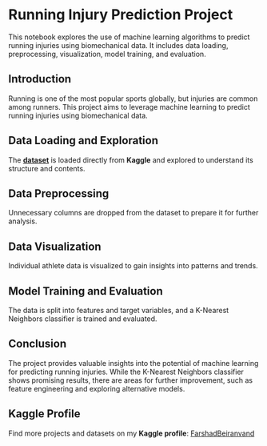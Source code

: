 # Running Injury Prediction Project

This notebook explores the use of machine learning algorithms to predict running injuries using biomechanical data. It includes data loading, preprocessing, visualization, model training, and evaluation.

## Introduction

Running is one of the most popular sports globally, but injuries are common among runners. This project aims to leverage machine learning to predict running injuries using biomechanical data.

## Data Loading and Exploration

The [**dataset**](https://www.kaggle.com/datasets/shashwatwork/injury-prediction-for-competitive-runners) is loaded directly from **Kaggle** and explored to understand its structure and contents.

## Data Preprocessing

Unnecessary columns are dropped from the dataset to prepare it for further analysis.

## Data Visualization

Individual athlete data is visualized to gain insights into patterns and trends.

## Model Training and Evaluation

The data is split into features and target variables, and a K-Nearest Neighbors classifier is trained and evaluated.

## Conclusion

The project provides valuable insights into the potential of machine learning for predicting running injuries. While the K-Nearest Neighbors classifier shows promising results, there are areas for further improvement, such as feature engineering and exploring alternative models.

## Kaggle Profile

Find more projects and datasets on my **Kaggle profile**: [FarshadBeiranvand](https://www.kaggle.com/farshadbeiranvand)


